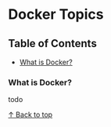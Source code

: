 # Docker Topics

## Table of Contents
- [What is Docker?](#what-is-docker)

### What is Docker?

todo

[↑ Back to top](#docker-topics)


